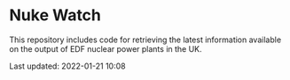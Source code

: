 # Nuke Watch

This repository includes code for retrieving the latest information available on the output of EDF nuclear power plants in the UK.

Last updated: 2022-01-21 10:08